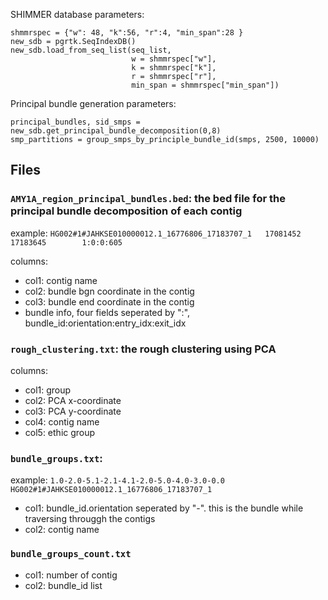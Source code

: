 
SHIMMER database parameters:

```
shmmrspec = {"w": 48, "k":56, "r":4, "min_span":28 }
new_sdb = pgrtk.SeqIndexDB() 
new_sdb.load_from_seq_list(seq_list, 
                           w = shmmrspec["w"], 
                           k = shmmrspec["k"], 
                           r = shmmrspec["r"], 
                           min_span = shmmrspec["min_span"])
```




Principal bundle generation parameters:

```
principal_bundles, sid_smps = new_sdb.get_principal_bundle_decomposition(0,8)
smp_partitions = group_smps_by_principle_bundle_id(smps, 2500, 10000)
```


## Files


### `AMY1A_region_principal_bundles.bed`: the bed file for the principal bundle decomposition of each contig

example:
`HG002#1#JAHKSE010000012.1_16776806_17183707_1   17081452        17183645        1:0:0:605`

columns:
- col1: contig name
- col2: bundle bgn coordinate in the contig
- col3: bundle end coordinate in the contig
- bundle info, four fields seperated by ":", bundle_id:orientation:entry_idx:exit_idx



### `rough_clustering.txt`: the rough clustering using PCA

columns:
- col1: group
- col2: PCA x-coordinate
- col3: PCA y-coordinate
- col4: contig name
- col5: ethic group

### `bundle_groups.txt`: 

example: `1.0-2.0-5.1-2.1-4.1-2.0-5.0-4.0-3.0-0.0 HG002#1#JAHKSE010000012.1_16776806_17183707_1`

- col1: bundle_id.orientation seperated by "-". this is the bundle while traversing througgh the contigs
- col2: contig name

### `bundle_groups_count.txt`

- col1: number of contig
- col2: bundle_id list

